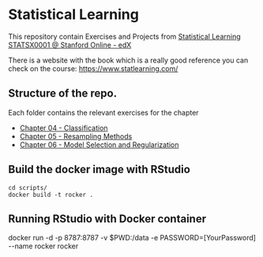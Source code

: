 # Statistical Learning 

This repository contain Exercises and Projects from [Statistical Learning STATSX0001 @ Stanford Online - edX](https://www.edx.org/course/statistical-learning)

There is a website with the book which is a really good reference you can check on the course: https://www.statlearning.com/

## Structure of the repo. 

Each folder contains the relevant exercises for the chapter

- [Chapter 04 - Classification](./04_classification)
- [Chapter 05 - Resampling Methods](./05_crossvalidation)
- [Chapter 06 - Model Selection and Regularization ](./06_regularization)

## Build the docker image with RStudio
```
cd scripts/
docker build -t rocker .
```

## Running RStudio with Docker container
 docker run -d -p 8787:8787 -v $PWD:/data -e PASSWORD=[YourPassword] --name rocker rocker